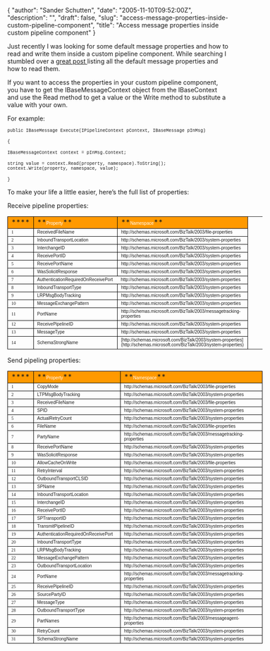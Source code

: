 {
  "author": "Sander Schutten",
  "date": "2005-11-10T09:52:00Z",
  "description": "",
  "draft": false,
  "slug": "access-message-properties-inside-custom-pipeline-component",
  "title": "Access message properties inside custom pipeline component"
}


Just recently I was looking for some default message properties and how to read and write them inside a custom pipeline component. While searching I stumbled over a [great post ](http://blogs.msdn.com/skaufman/archive/2004/10/24/247001.aspx)listing all the default message properties and how to read them.

If you want to access the properties in your custom pipeline component, you have to get the IBaseMessageContext object from the IBaseContext and use the Read method to get a value or the Write method to substitute a value with your own.

For example:

<font face="Courier New" size="1">public IBaseMessage Execute(IPipelineContext pContext, IBaseMessage pInMsg)</font>

<font face="Courier New" size="1">{</font>

<font face="Courier New" size="1">IBaseMessageContext context = pInMsg.Context;</font>

<font face="Courier New" size="1">string value = context.Read(property, namespace).ToString();  
context.Write(property, namespace, value);</font>

<font face="Courier New" size="1">}</font>

To make your life a little easier, here’s the full list of properties:

Receive pipeline properties:

<table border="0" cellpadding="0" cellspacing="0" style="WIDTH: 434pt; BORDER-COLLAPSE: collapse" width="579" x:str=""><colgroup><font size="1">  
<col style="WIDTH: 17pt; mso-width-source: userset; mso-width-alt: 841" width="23"></col><col style="WIDTH: 146pt; mso-width-source: userset; mso-width-alt: 7131" width="195"></col><col style="WIDTH: 271pt; mso-width-source: userset; mso-width-alt: 13202" width="361"></col></font>  
</colgroup><tbody><tr height="17" style="HEIGHT: 12.75pt"><td class="xl24" height="17" style="BORDER-RIGHT: windowtext 0.5pt solid; BORDER-TOP: windowtext 0.5pt solid; BORDER-LEFT: windowtext 0.5pt solid; WIDTH: 17pt; BORDER-BOTTOM: windowtext 0.5pt solid; HEIGHT: 12.75pt; BACKGROUND-COLOR: #ff9900" width="23">**<font color="#ffffff" face="Arial" size="1"></font>**</td><td class="xl25" style="BORDER-RIGHT: windowtext 0.5pt solid; BORDER-TOP: windowtext 0.5pt solid; BORDER-LEFT: windowtext; WIDTH: 146pt; BORDER-BOTTOM: windowtext 0.5pt solid; BACKGROUND-COLOR: #ff9900" width="195">**<font color="#ffffff" face="Arial" size="1">Property</font>**</td><td class="xl25" style="BORDER-RIGHT: windowtext 0.5pt solid; BORDER-TOP: windowtext 0.5pt solid; BORDER-LEFT: windowtext; WIDTH: 271pt; BORDER-BOTTOM: windowtext 0.5pt solid; BACKGROUND-COLOR: #ff9900" width="361">**<font color="#ffffff" face="Arial" size="1">Namespace</font>**</td></tr><tr height="17" style="HEIGHT: 12.75pt"><td class="xl26" height="17" style="BORDER-RIGHT: windowtext 0.5pt solid; BORDER-TOP: windowtext; BORDER-LEFT: windowtext 0.5pt solid; BORDER-BOTTOM: windowtext 0.5pt solid; HEIGHT: 12.75pt; BACKGROUND-COLOR: transparent" x:num=""><font face="Verdana" size="1">1</font>

</td><td class="xl27" style="BORDER-RIGHT: windowtext 0.5pt solid; BORDER-TOP: windowtext; BORDER-LEFT: windowtext; BORDER-BOTTOM: windowtext 0.5pt solid; BACKGROUND-COLOR: transparent"><font face="Arial" size="1">ReceivedFileName</font></td><td class="xl27" style="BORDER-RIGHT: windowtext 0.5pt solid; BORDER-TOP: windowtext; BORDER-LEFT: windowtext; BORDER-BOTTOM: windowtext 0.5pt solid; BACKGROUND-COLOR: transparent"><font face="Arial" size="1">http://schemas.microsoft.com/BizTalk/2003/file-properties</font></td></tr><tr height="17" style="HEIGHT: 12.75pt"><td class="xl26" height="17" style="BORDER-RIGHT: windowtext 0.5pt solid; BORDER-TOP: windowtext; BORDER-LEFT: windowtext 0.5pt solid; BORDER-BOTTOM: windowtext 0.5pt solid; HEIGHT: 12.75pt; BACKGROUND-COLOR: transparent" x:num=""><font face="Verdana" size="1">2</font>

</td><td class="xl27" style="BORDER-RIGHT: windowtext 0.5pt solid; BORDER-TOP: windowtext; BORDER-LEFT: windowtext; BORDER-BOTTOM: windowtext 0.5pt solid; BACKGROUND-COLOR: transparent"><font face="Arial" size="1">InboundTransportLocation</font></td><td class="xl27" style="BORDER-RIGHT: windowtext 0.5pt solid; BORDER-TOP: windowtext; BORDER-LEFT: windowtext; BORDER-BOTTOM: windowtext 0.5pt solid; BACKGROUND-COLOR: transparent"><font face="Arial" size="1">http://schemas.microsoft.com/BizTalk/2003/system-properties</font></td></tr><tr height="17" style="HEIGHT: 12.75pt"><td class="xl26" height="17" style="BORDER-RIGHT: windowtext 0.5pt solid; BORDER-TOP: windowtext; BORDER-LEFT: windowtext 0.5pt solid; BORDER-BOTTOM: windowtext 0.5pt solid; HEIGHT: 12.75pt; BACKGROUND-COLOR: transparent" x:num=""><font face="Verdana" size="1">3</font>

</td><td class="xl27" style="BORDER-RIGHT: windowtext 0.5pt solid; BORDER-TOP: windowtext; BORDER-LEFT: windowtext; BORDER-BOTTOM: windowtext 0.5pt solid; BACKGROUND-COLOR: transparent"><font face="Arial" size="1">InterchangeID</font></td><td class="xl27" style="BORDER-RIGHT: windowtext 0.5pt solid; BORDER-TOP: windowtext; BORDER-LEFT: windowtext; BORDER-BOTTOM: windowtext 0.5pt solid; BACKGROUND-COLOR: transparent"><font face="Arial" size="1">http://schemas.microsoft.com/BizTalk/2003/system-properties</font></td></tr><tr height="17" style="HEIGHT: 12.75pt"><td class="xl26" height="17" style="BORDER-RIGHT: windowtext 0.5pt solid; BORDER-TOP: windowtext; BORDER-LEFT: windowtext 0.5pt solid; BORDER-BOTTOM: windowtext 0.5pt solid; HEIGHT: 12.75pt; BACKGROUND-COLOR: transparent" x:num=""><font face="Verdana" size="1">4</font>

</td><td class="xl27" style="BORDER-RIGHT: windowtext 0.5pt solid; BORDER-TOP: windowtext; BORDER-LEFT: windowtext; BORDER-BOTTOM: windowtext 0.5pt solid; BACKGROUND-COLOR: transparent"><font face="Arial" size="1">ReceivePortID</font></td><td class="xl27" style="BORDER-RIGHT: windowtext 0.5pt solid; BORDER-TOP: windowtext; BORDER-LEFT: windowtext; BORDER-BOTTOM: windowtext 0.5pt solid; BACKGROUND-COLOR: transparent"><font face="Arial" size="1">http://schemas.microsoft.com/BizTalk/2003/system-properties</font></td></tr><tr height="17" style="HEIGHT: 12.75pt"><td class="xl26" height="17" style="BORDER-RIGHT: windowtext 0.5pt solid; BORDER-TOP: windowtext; BORDER-LEFT: windowtext 0.5pt solid; BORDER-BOTTOM: windowtext 0.5pt solid; HEIGHT: 12.75pt; BACKGROUND-COLOR: transparent" x:num=""><font face="Verdana" size="1">5</font>

</td><td class="xl27" style="BORDER-RIGHT: windowtext 0.5pt solid; BORDER-TOP: windowtext; BORDER-LEFT: windowtext; BORDER-BOTTOM: windowtext 0.5pt solid; BACKGROUND-COLOR: transparent"><font face="Arial" size="1">ReceivePortName</font></td><td class="xl27" style="BORDER-RIGHT: windowtext 0.5pt solid; BORDER-TOP: windowtext; BORDER-LEFT: windowtext; BORDER-BOTTOM: windowtext 0.5pt solid; BACKGROUND-COLOR: transparent"><font face="Arial" size="1">http://schemas.microsoft.com/BizTalk/2003/system-properties</font></td></tr><tr height="17" style="HEIGHT: 12.75pt"><td class="xl26" height="17" style="BORDER-RIGHT: windowtext 0.5pt solid; BORDER-TOP: windowtext; BORDER-LEFT: windowtext 0.5pt solid; BORDER-BOTTOM: windowtext 0.5pt solid; HEIGHT: 12.75pt; BACKGROUND-COLOR: transparent" x:num=""><font face="Verdana" size="1">6</font>

</td><td class="xl27" style="BORDER-RIGHT: windowtext 0.5pt solid; BORDER-TOP: windowtext; BORDER-LEFT: windowtext; BORDER-BOTTOM: windowtext 0.5pt solid; BACKGROUND-COLOR: transparent"><font face="Arial" size="1">WasSolicitResponse</font></td><td class="xl27" style="BORDER-RIGHT: windowtext 0.5pt solid; BORDER-TOP: windowtext; BORDER-LEFT: windowtext; BORDER-BOTTOM: windowtext 0.5pt solid; BACKGROUND-COLOR: transparent"><font face="Arial" size="1">http://schemas.microsoft.com/BizTalk/2003/system-properties</font></td></tr><tr height="17" style="HEIGHT: 12.75pt"><td class="xl26" height="17" style="BORDER-RIGHT: windowtext 0.5pt solid; BORDER-TOP: windowtext; BORDER-LEFT: windowtext 0.5pt solid; BORDER-BOTTOM: windowtext 0.5pt solid; HEIGHT: 12.75pt; BACKGROUND-COLOR: transparent" x:num=""><font face="Verdana" size="1">7</font>

</td><td class="xl27" style="BORDER-RIGHT: w
indowtext 0.5pt solid; BORDER-TOP: windowtext; BORDER-LEFT: windowtext; BORDER-BOTTOM: windowtext 0.5pt solid; BACKGROUND-COLOR: transparent"><font face="Arial" size="1">AuthenticationRequiredOnReceivePort</font></td><td class="xl27" style="BORDER-RIGHT: windowtext 0.5pt solid; BORDER-TOP: windowtext; BORDER-LEFT: windowtext; BORDER-BOTTOM: windowtext 0.5pt solid; BACKGROUND-COLOR: transparent"><font face="Arial" size="1">http://schemas.microsoft.com/BizTalk/2003/system-properties</font></td></tr><tr height="17" style="HEIGHT: 12.75pt"><td class="xl26" height="17" style="BORDER-RIGHT: windowtext 0.5pt solid; BORDER-TOP: windowtext; BORDER-LEFT: windowtext 0.5pt solid; BORDER-BOTTOM: windowtext 0.5pt solid; HEIGHT: 12.75pt; BACKGROUND-COLOR: transparent" x:num=""><font face="Verdana" size="1">8</font>

</td><td class="xl27" style="BORDER-RIGHT: windowtext 0.5pt solid; BORDER-TOP: windowtext; BORDER-LEFT: windowtext; BORDER-BOTTOM: windowtext 0.5pt solid; BACKGROUND-COLOR: transparent"><font face="Arial" size="1">InboundTransportType</font></td><td class="xl27" style="BORDER-RIGHT: windowtext 0.5pt solid; BORDER-TOP: windowtext; BORDER-LEFT: windowtext; BORDER-BOTTOM: windowtext 0.5pt solid; BACKGROUND-COLOR: transparent"><font face="Arial" size="1">http://schemas.microsoft.com/BizTalk/2003/system-properties</font></td></tr><tr height="17" style="HEIGHT: 12.75pt"><td class="xl26" height="17" style="BORDER-RIGHT: windowtext 0.5pt solid; BORDER-TOP: windowtext; BORDER-LEFT: windowtext 0.5pt solid; BORDER-BOTTOM: windowtext 0.5pt solid; HEIGHT: 12.75pt; BACKGROUND-COLOR: transparent" x:num=""><font face="Verdana" size="1">9</font>

</td><td class="xl27" style="BORDER-RIGHT: windowtext 0.5pt solid; BORDER-TOP: windowtext; BORDER-LEFT: windowtext; BORDER-BOTTOM: windowtext 0.5pt solid; BACKGROUND-COLOR: transparent"><font face="Arial" size="1">LRPMsgBodyTracking</font></td><td class="xl27" style="BORDER-RIGHT: windowtext 0.5pt solid; BORDER-TOP: windowtext; BORDER-LEFT: windowtext; BORDER-BOTTOM: windowtext 0.5pt solid; BACKGROUND-COLOR: transparent"><font face="Arial" size="1">http://schemas.microsoft.com/BizTalk/2003/system-properties</font></td></tr><tr height="17" style="HEIGHT: 12.75pt"><td class="xl26" height="17" style="BORDER-RIGHT: windowtext 0.5pt solid; BORDER-TOP: windowtext; BORDER-LEFT: windowtext 0.5pt solid; BORDER-BOTTOM: windowtext 0.5pt solid; HEIGHT: 12.75pt; BACKGROUND-COLOR: transparent" x:num=""><font face="Verdana" size="1">10</font>

</td><td class="xl27" style="BORDER-RIGHT: windowtext 0.5pt solid; BORDER-TOP: windowtext; BORDER-LEFT: windowtext; BORDER-BOTTOM: windowtext 0.5pt solid; BACKGROUND-COLOR: transparent"><font face="Arial" size="1">MessageExchangePattern</font></td><td class="xl27" style="BORDER-RIGHT: windowtext 0.5pt solid; BORDER-TOP: windowtext; BORDER-LEFT: windowtext; BORDER-BOTTOM: windowtext 0.5pt solid; BACKGROUND-COLOR: transparent"><font face="Arial" size="1">http://schemas.microsoft.com/BizTalk/2003/system-properties</font></td></tr><tr height="17" style="HEIGHT: 12.75pt"><td class="xl26" height="17" style="BORDER-RIGHT: windowtext 0.5pt solid; BORDER-TOP: windowtext; BORDER-LEFT: windowtext 0.5pt solid; BORDER-BOTTOM: windowtext 0.5pt solid; HEIGHT: 12.75pt; BACKGROUND-COLOR: transparent" x:num=""><font face="Verdana" size="1">11</font>

</td><td class="xl27" style="BORDER-RIGHT: windowtext 0.5pt solid; BORDER-TOP: windowtext; BORDER-LEFT: windowtext; BORDER-BOTTOM: windowtext 0.5pt solid; BACKGROUND-COLOR: transparent"><font face="Arial" size="1">PortName</font></td><td class="xl27" style="BORDER-RIGHT: windowtext 0.5pt solid; BORDER-TOP: windowtext; BORDER-LEFT: windowtext; BORDER-BOTTOM: windowtext 0.5pt solid; BACKGROUND-COLOR: transparent"><font face="Arial" size="1">http://schemas.microsoft.com/BizTalk/2003/messagetracking-properties</font></td></tr><tr height="17" style="HEIGHT: 12.75pt"><td class="xl26" height="17" style="BORDER-RIGHT: windowtext 0.5pt solid; BORDER-TOP: windowtext; BORDER-LEFT: windowtext 0.5pt solid; BORDER-BOTTOM: windowtext 0.5pt solid; HEIGHT: 12.75pt; BACKGROUND-COLOR: transparent" x:num=""><font face="Verdana" size="1">12</font>

</td><td class="xl27" style="BORDER-RIGHT: windowtext 0.5pt solid; BORDER-TOP: windowtext; BORDER-LEFT: windowtext; BORDER-BOTTOM: windowtext 0.5pt solid; BACKGROUND-COLOR: transparent"><font face="Arial" size="1">ReceivePipelineID</font></td><td class="xl27" style="BORDER-RIGHT: windowtext 0.5pt solid; BORDER-TOP: windowtext; BORDER-LEFT: windowtext; BORDER-BOTTOM: windowtext 0.5pt solid; BACKGROUND-COLOR: transparent"><font face="Arial" size="1">http://schemas.microsoft.com/BizTalk/2003/system-properties</font></td></tr><tr height="17" style="HEIGHT: 12.75pt"><td class="xl26" height="17" style="BORDER-RIGHT: windowtext 0.5pt solid; BORDER-TOP: windowtext; BORDER-LEFT: windowtext 0.5pt solid; BORDER-BOTTOM: windowtext 0.5pt solid; HEIGHT: 12.75pt; BACKGROUND-COLOR: transparent" x:num=""><font face="Verdana" size="1">13</font>

</td><td class="xl27" style="BORDER-RIGHT: windowtext 0.5pt solid; BORDER-TOP: windowtext; BORDER-LEFT: windowtext; BORDER-BOTTOM: windowtext 0.5pt solid; BACKGROUND-COLOR: transparent"><font face="Arial" size="1">MessageType</font></td><td class="xl27" style="BORDER-RIGHT: windowtext 0.5pt solid; BORDER-TOP: windowtext; BORDER-LEFT: windowtext; BORDER-BOTTOM: windowtext 0.5pt solid; BACKGROUND-COLOR: transparent"><font face="Arial" size="1">http://schemas.microsoft.com/BizTalk/2003/system-properties</font></td></tr><tr height="17" style="HEIGHT: 12.75pt"><td class="xl26" height="17" style="BORDER-RIGHT: windowtext 0.5pt solid; BORDER-TOP: windowtext; BORDER-LEFT: windowtext 0.5pt solid; BORDER-BOTTOM: windowtext 0.5pt solid; HEIGHT: 12.75pt; BACKGROUND-COLOR: transparent" x:num=""><font face="Verdana" size="1">14</font>

</td><td class="xl27" style="BORDER-RIGHT: windowtext 0.5pt solid; BORDER-TOP: windowtext; BORDER-LEFT: windowtext; BORDER-BOTTOM: windowtext 0.5pt solid; BACKGROUND-COLOR: transparent"><font face="Arial" size="1">SchemaStrongName</font></td><td class="xl27" style="BORDER-RIGHT: windowtext 0.5pt solid; BORDER-TOP: windowtext; BORDER-LEFT: windowtext; BORDER-BOTTOM: windowtext 0.5pt solid; BACKGROUND-COLOR: transparent"><font face="Arial" size="1">[http://schemas.microsoft.com/BizTalk/2003/system-properties](http://schemas.microsoft.com/BizTalk/2003/system-properties)</font></td></tr></tbody></table>Send pipeling properties:

<table border="0" cellpadding="0" cellspacing="0" style="WIDTH: 434pt; BORDER-COLLAPSE: collapse" width="579" x:str=""><colgroup><col style="WIDTH: 17pt; mso-width-source: userset; mso-width-alt: 841" width="23"></col><col style="WIDTH: 146pt; mso-width-source: userset; mso-width-alt: 7131" width="195"></col><col style="WIDTH: 271pt; mso-width-source: userset; mso-width-alt: 13202" width="361"></col></colgroup><tbody><tr height="17" style="HEIGHT: 12.75pt"><td class="xl24" height="17" style="BORDER-RIGHT: windowtext 0.5pt solid; BORDER-TOP: windowtext 0.5pt solid; BORDER-LEFT: windowtext 0.5pt solid; WIDTH: 17pt; BORDER-BOTTOM: windowtext 0.5pt solid; HEIGHT: 12.75pt; BACKGROUND-COLOR: #ff9900" width="23">**<font color="#ffffff" face="Arial" size="2"></font>**</td><td class="xl25" style="BORDER-RIGHT: windowtext 0.5pt solid; BORDER-TOP: windowtext 0.5pt solid; BORDER-LEFT: windowtext; WIDTH: 146pt; BORDER-BOTTOM: windowtext 0.5pt solid; BACKGROUND-COLOR: #ff9900" width="195">**<font color="#ffffff" face="Arial" size="1">Property</font>**</td><td class="xl25" style="BORDER-RIGHT: windowtext 0.5pt solid; BORDER-TOP: windowtext 0.5pt solid; BORDER-LEFT: windowtext; WIDTH: 271pt; BORDER-BOTTOM: windowtext 0.5pt solid; BACKGROUND-COLOR: #ff9900" width="361">**<font color="#ffffff" face="Arial" size="1">Namespace</font>**</td></tr><tr height="17" style="HEIGHT: 12.75pt"><td class="xl26" height="17" style="BORDER-RIGHT: windowtext 0.5pt solid; BORDER-TOP: windowtext; BORDER-LEFT: windowtext 0.5pt solid; BORDER-BOTTOM: windowtext 0.5pt solid; HEIGHT: 12.75pt; BACKGROUND-COLOR: transparent" x:num=""><font face="Verdana" size="1">1</font>

</td><td class="xl27" style="BORDER-RIGHT: windowtext 0.5pt solid; BORDER-TOP: windowtext; BORDER-LEFT: windowtex
t; BORDER-BOTTOM: windowtext 0.5pt solid; BACKGROUND-COLOR: transparent"><font face="Arial" size="1">CopyMode</font></td><td class="xl27" style="BORDER-RIGHT: windowtext 0.5pt solid; BORDER-TOP: windowtext; BORDER-LEFT: windowtext; BORDER-BOTTOM: windowtext 0.5pt solid; BACKGROUND-COLOR: transparent"><font face="Arial" size="1">http://schemas.microsoft.com/BizTalk/2003/file-properties</font></td></tr><tr height="17" style="HEIGHT: 12.75pt"><td class="xl26" height="17" style="BORDER-RIGHT: windowtext 0.5pt solid; BORDER-TOP: windowtext; BORDER-LEFT: windowtext 0.5pt solid; BORDER-BOTTOM: windowtext 0.5pt solid; HEIGHT: 12.75pt; BACKGROUND-COLOR: transparent" x:num=""><font face="Verdana" size="1">2</font>

</td><td class="xl27" style="BORDER-RIGHT: windowtext 0.5pt solid; BORDER-TOP: windowtext; BORDER-LEFT: windowtext; BORDER-BOTTOM: windowtext 0.5pt solid; BACKGROUND-COLOR: transparent"><font face="Arial" size="1">LTPMsgBodyTracking</font></td><td class="xl27" style="BORDER-RIGHT: windowtext 0.5pt solid; BORDER-TOP: windowtext; BORDER-LEFT: windowtext; BORDER-BOTTOM: windowtext 0.5pt solid; BACKGROUND-COLOR: transparent"><font face="Arial" size="1">http://schemas.microsoft.com/BizTalk/2003/system-properties</font></td></tr><tr height="17" style="HEIGHT: 12.75pt"><td class="xl26" height="17" style="BORDER-RIGHT: windowtext 0.5pt solid; BORDER-TOP: windowtext; BORDER-LEFT: windowtext 0.5pt solid; BORDER-BOTTOM: windowtext 0.5pt solid; HEIGHT: 12.75pt; BACKGROUND-COLOR: transparent" x:num=""><font face="Verdana" size="1">3</font>

</td><td class="xl27" style="BORDER-RIGHT: windowtext 0.5pt solid; BORDER-TOP: windowtext; BORDER-LEFT: windowtext; BORDER-BOTTOM: windowtext 0.5pt solid; BACKGROUND-COLOR: transparent"><font face="Arial" size="1">ReceivedFileName</font></td><td class="xl27" style="BORDER-RIGHT: windowtext 0.5pt solid; BORDER-TOP: windowtext; BORDER-LEFT: windowtext; BORDER-BOTTOM: windowtext 0.5pt solid; BACKGROUND-COLOR: transparent"><font face="Arial" size="1">http://schemas.microsoft.com/BizTalk/2003/file-properties</font></td></tr><tr height="17" style="HEIGHT: 12.75pt"><td class="xl26" height="17" style="BORDER-RIGHT: windowtext 0.5pt solid; BORDER-TOP: windowtext; BORDER-LEFT: windowtext 0.5pt solid; BORDER-BOTTOM: windowtext 0.5pt solid; HEIGHT: 12.75pt; BACKGROUND-COLOR: transparent" x:num=""><font face="Verdana" size="1">4</font>

</td><td class="xl27" style="BORDER-RIGHT: windowtext 0.5pt solid; BORDER-TOP: windowtext; BORDER-LEFT: windowtext; BORDER-BOTTOM: windowtext 0.5pt solid; BACKGROUND-COLOR: transparent"><font face="Arial" size="1">SPID</font></td><td class="xl27" style="BORDER-RIGHT: windowtext 0.5pt solid; BORDER-TOP: windowtext; BORDER-LEFT: windowtext; BORDER-BOTTOM: windowtext 0.5pt solid; BACKGROUND-COLOR: transparent"><font face="Arial" size="1">http://schemas.microsoft.com/BizTalk/2003/system-properties</font></td></tr><tr height="17" style="HEIGHT: 12.75pt"><td class="xl26" height="17" style="BORDER-RIGHT: windowtext 0.5pt solid; BORDER-TOP: windowtext; BORDER-LEFT: windowtext 0.5pt solid; BORDER-BOTTOM: windowtext 0.5pt solid; HEIGHT: 12.75pt; BACKGROUND-COLOR: transparent" x:num=""><font face="Verdana" size="1">5</font>

</td><td class="xl27" style="BORDER-RIGHT: windowtext 0.5pt solid; BORDER-TOP: windowtext; BORDER-LEFT: windowtext; BORDER-BOTTOM: windowtext 0.5pt solid; BACKGROUND-COLOR: transparent"><font face="Arial" size="1">ActualRetryCount</font></td><td class="xl27" style="BORDER-RIGHT: windowtext 0.5pt solid; BORDER-TOP: windowtext; BORDER-LEFT: windowtext; BORDER-BOTTOM: windowtext 0.5pt solid; BACKGROUND-COLOR: transparent"><font face="Arial" size="1">http://schemas.microsoft.com/BizTalk/2003/system-properties</font></td></tr><tr height="17" style="HEIGHT: 12.75pt"><td class="xl26" height="17" style="BORDER-RIGHT: windowtext 0.5pt solid; BORDER-TOP: windowtext; BORDER-LEFT: windowtext 0.5pt solid; BORDER-BOTTOM: windowtext 0.5pt solid; HEIGHT: 12.75pt; BACKGROUND-COLOR: transparent" x:num=""><font face="Verdana" size="1">6</font>

</td><td class="xl27" style="BORDER-RIGHT: windowtext 0.5pt solid; BORDER-TOP: windowtext; BORDER-LEFT: windowtext; BORDER-BOTTOM: windowtext 0.5pt solid; BACKGROUND-COLOR: transparent"><font face="Arial" size="1">FileName</font></td><td class="xl27" style="BORDER-RIGHT: windowtext 0.5pt solid; BORDER-TOP: windowtext; BORDER-LEFT: windowtext; BORDER-BOTTOM: windowtext 0.5pt solid; BACKGROUND-COLOR: transparent"><font face="Arial" size="1">http://schemas.microsoft.com/BizTalk/2003/file-properties</font></td></tr><tr height="17" style="HEIGHT: 12.75pt"><td class="xl26" height="17" style="BORDER-RIGHT: windowtext 0.5pt solid; BORDER-TOP: windowtext; BORDER-LEFT: windowtext 0.5pt solid; BORDER-BOTTOM: windowtext 0.5pt solid; HEIGHT: 12.75pt; BACKGROUND-COLOR: transparent" x:num=""><font face="Verdana" size="1">7</font>

</td><td class="xl27" style="BORDER-RIGHT: windowtext 0.5pt solid; BORDER-TOP: windowtext; BORDER-LEFT: windowtext; BORDER-BOTTOM: windowtext 0.5pt solid; BACKGROUND-COLOR: transparent"><font face="Arial" size="1">PartyName</font></td><td class="xl27" style="BORDER-RIGHT: windowtext 0.5pt solid; BORDER-TOP: windowtext; BORDER-LEFT: windowtext; BORDER-BOTTOM: windowtext 0.5pt solid; BACKGROUND-COLOR: transparent"><font face="Arial" size="1">http://schemas.microsoft.com/BizTalk/2003/messagetracking-properties</font></td></tr><tr height="17" style="HEIGHT: 12.75pt"><td class="xl26" height="17" style="BORDER-RIGHT: windowtext 0.5pt solid; BORDER-TOP: windowtext; BORDER-LEFT: windowtext 0.5pt solid; BORDER-BOTTOM: windowtext 0.5pt solid; HEIGHT: 12.75pt; BACKGROUND-COLOR: transparent" x:num=""><font face="Verdana" size="1">8</font>

</td><td class="xl27" style="BORDER-RIGHT: windowtext 0.5pt solid; BORDER-TOP: windowtext; BORDER-LEFT: windowtext; BORDER-BOTTOM: windowtext 0.5pt solid; BACKGROUND-COLOR: transparent"><font face="Arial" size="1">ReceivePortName</font></td><td class="xl27" style="BORDER-RIGHT: windowtext 0.5pt solid; BORDER-TOP: windowtext; BORDER-LEFT: windowtext; BORDER-BOTTOM: windowtext 0.5pt solid; BACKGROUND-COLOR: transparent"><font face="Arial" size="1">http://schemas.microsoft.com/BizTalk/2003/system-properties</font></td></tr><tr height="17" style="HEIGHT: 12.75pt"><td class="xl26" height="17" style="BORDER-RIGHT: windowtext 0.5pt solid; BORDER-TOP: windowtext; BORDER-LEFT: windowtext 0.5pt solid; BORDER-BOTTOM: windowtext 0.5pt solid; HEIGHT: 12.75pt; BACKGROUND-COLOR: transparent" x:num=""><font face="Verdana" size="1">9</font>

</td><td class="xl27" style="BORDER-RIGHT: windowtext 0.5pt solid; BORDER-TOP: windowtext; BORDER-LEFT: windowtext; BORDER-BOTTOM: windowtext 0.5pt solid; BACKGROUND-COLOR: transparent"><font face="Arial" size="1">WasSolicitResponse</font></td><td class="xl27" style="BORDER-RIGHT: windowtext 0.5pt solid; BORDER-TOP: windowtext; BORDER-LEFT: windowtext; BORDER-BOTTOM: windowtext 0.5pt solid; BACKGROUND-COLOR: transparent"><font face="Arial" size="1">http://schemas.microsoft.com/BizTalk/2003/system-properties</font></td></tr><tr height="17" style="HEIGHT: 12.75pt"><td class="xl26" height="17" style="BORDER-RIGHT: windowtext 0.5pt solid; BORDER-TOP: windowtext; BORDER-LEFT: windowtext 0.5pt solid; BORDER-BOTTOM: windowtext 0.5pt solid; HEIGHT: 12.75pt; BACKGROUND-COLOR: transparent" x:num=""><font face="Verdana" size="1">10</font>

</td><td class="xl27" style="BORDER-RIGHT: windowtext 0.5pt solid; BORDER-TOP: windowtext; BORDER-LEFT: windowtext; BORDER-BOTTOM: windowtext 0.5pt solid; BACKGROUND-COLOR: transparent"><font face="Arial" size="1">AllowCacheOnWrite</font></td><td class="xl27" style="BORDER-RIGHT: windowtext 0.5pt solid; BORDER-TOP: windowtext; BORDER-LEFT: windowtext; BORDER-BOTTOM: windowtext 0.5pt solid; BACKGROUND-COLOR: transparent"><font face="Arial" size="1">http://schemas.microsoft.com/BizTalk/2003/file-properties</font></td></tr><tr height="17" style="HEIGHT: 12.75pt"><td class="xl26" height="17" style="BORDER-RIGHT: windowtext 0.5pt solid; BORDER-TOP: windowtext; BORDER-LEFT: windowtext 0.5pt solid; BORDER-BOTTOM: windowtext 0.5pt solid; HEIGHT: 12.75pt; BACKGROUND-COLOR: transparent" x:num=""><font face="Verdana" size="1">11</font>

</td><td class="xl27" style="BORDER-RIGHT: windowtext 0.5pt solid; BORDER-TOP: windowtext; BORDER-LEFT: windowtext; BORDER-BOTTOM: windowtext 0.5pt solid; BACKGROUND-COLOR: transparent"><font face="Arial" size="1">RetryInterval</font></td><td class="xl27" style="BORDER-RIGHT: windowtext 0.5pt solid; BORDER-TOP: windowtext; BORDER-LEFT: windowtext; BORDER-BOTTOM: windowtext 0.5pt solid; BACKGROUND-COLOR: transparent"><font face="Arial" size="1">http://schemas.microsoft.com/BizTalk/2003/system-properties</font></td></tr><tr height="17" style="HEIGHT: 12.75pt"><td class="xl26" height="17" style="BORDER-RIGHT: windowtext 0.5pt solid; BORDER-TOP: windowtext; BORDER-LEFT: windowtext 0.5pt solid; BORDER-BOTTOM: windowtext 0.5pt solid; HEIGHT: 12.75pt; BACKGROUND-COLOR: transparent" x:num=""><font face="Verdana" size="1">12</font>

</td><td class="xl27" style="BORDER-RIGHT: windowtext 0.5pt solid; BORDER-TOP: windowtext; BORDER-LEFT: windowtext; BORDER-BOTTOM: windowtext 0.5pt solid; BACKGROUND-COLOR: transparent"><font face="Arial" size="1">OutboundTransportCLSID</font></td><td class="xl27" style="BORDER-RIGHT: windowtext 0.5pt solid; BORDER-TOP: windowtext; BORDER-LEFT: windowtext; BORDER-BOTTOM: windowtext 0.5pt solid; BACKGROUND-COLOR: transparent"><font face="Arial" size="1">http://schemas.microsoft.com/BizTalk/2003/system-properties</font></td></tr><tr height="17" style="HEIGHT: 12.75pt"><td class="xl26" height="17" style="BORDER-RIGHT: windowtext 0.5pt solid; BORDER-TOP: windowtext; BORDER-LEFT: windowtext 0.5pt solid; BORDER-BOTTOM: windowtext 0.5pt solid; HEIGHT: 12.75pt; BACKGROUND-COLOR: transparent" x:num=""><font face="Verdana" size="1">13</font>

</td><td class="xl27" style="BORDER-RIGHT: windowtext 0.5pt solid; BORDER-TOP: windowtext; BORDER-LEFT: windowtext; BORDER-BOTTOM: windowtext 0.5pt solid; BACKGROUND-COLOR: transparent"><font face="Arial" size="1">SPName</font></td><td class="xl27" style="BORDER-RIGHT: windowtext 0.5pt solid; BORDER-TOP: windowtext; BORDER-LEFT: windowtext; BORDER-BOTTOM: windowtext 0.5pt solid; BACKGROUND-COLOR: transparent"><font face="Arial" size="1">http://schemas.microsoft.com/BizTalk/2003/system-properties</font></td></tr><tr height="17" style="HEIGHT: 12.75pt"><td class="xl26" height="17" style="BORDER-RIGHT: windowtext 0.5pt solid; BORDER-TOP: windowtext; BORDER-LEFT: windowtext 0.5pt solid; BORDER-BOTTOM: windowtext 0.5pt solid; HEIGHT: 12.75pt; BACKGROUND-COLOR: transparent" x:num=""><font face="Verdana" size="1">14</font>

</td><td class="xl27" style="BORDER-RIGHT: windowtext 0.5pt solid; BORDER-TOP: windowtext; BORDER-LEFT: windowtext; BORDER-BOTTOM: windowtext 0.5pt solid; BACKGROUND-COLOR: transparent"><font face="Arial" size="1">InboundTransportLocation</font></td><td class="xl27" style="BORDER-RIGHT: windowtext 0.5pt solid; BORDER-TOP: windowtext; BORDER-LEFT: windowtext; BORDER-BOTTOM: windowtext 0.5pt solid; BACKGROUND-COLOR: transparent"><font face="Arial" size="1">http://schemas.microsoft.com/BizTalk/2003/system-properties</font></td></tr><tr height="17" style="HEIGHT: 12.75pt"><td class="xl26" height="17" style="BORDER-RIGHT: windowtext 0.5pt solid; BORDER-TOP: windowtext; BORDER-LEFT: windowtext 0.5pt solid; BORDER-BOTTOM: windowtext 0.5pt solid; HEIGHT: 12.75pt; BACKGROUND-COLOR: transparent" x:num=""><font face="Verdana" size="1">15</font>

</td><td class="xl27" style="BORDER-RIGHT: windowtext 0.5pt solid; BORDER-TOP: windowtext; BORDER-LEFT: windowtext; BORDER-BOTTOM: windowtext 0.5pt solid; BACKGROUND-COLOR: transparent"><font face="Arial" size="1">InterchangeID</font></td><td class="xl27" style="BORDER-RIGHT: windowtext 0.5pt solid; BORDER-TOP: windowtext; BORDER-LEFT: windowtext; BORDER-BOTTOM: windowtext 0.5pt solid; BACKGROUND-COLOR: transparent"><font face="Arial" size="1">http://schemas.microsoft.com/BizTalk/2003/system-properties</font></td></tr><tr height="17" style="HEIGHT: 12.75pt"><td class="xl26" height="17" style="BORDER-RIGHT: windowtext 0.5pt solid; BORDER-TOP: windowtext; BORDER-LEFT: windowtext 0.5pt solid; BORDER-BOTTOM: windowtext 0.5pt solid; HEIGHT: 12.75pt; BACKGROUND-COLOR: transparent" x:num=""><font face="Verdana" size="1">16</font>

</td><td class="xl27" style="BORDER-RIGHT: windowtext 0.5pt solid; BORDER-TOP: windowtext; BORDER-LEFT: windowtext; BORDER-BOTTOM: windowtext 0.5pt solid; BACKGROUND-COLOR: transparent"><font face="Arial" size="1">ReceivePortID</font></td><td class="xl27" style="BORDER-RIGHT: windowtext 0.5pt solid; BORDER-TOP: windowtext; BORDER-LEFT: windowtext; BORDER-BOTTOM: windowtext 0.5pt solid; BACKGROUND-COLOR: transparent"><font face="Arial" size="1">http://schemas.microsoft.com/BizTalk/2003/system-properties</font></td></tr><tr height="17" style="HEIGHT: 12.75pt"><td class="xl26" height="17" style="BORDER-RIGHT: windowtext 0.5pt solid; BORDER-TOP: windowtext; BORDER-LEFT: windowtext 0.5pt solid; BORDER-BOTTOM: windowtext 0.5pt solid; HEIGHT: 12.75pt; BACKGROUND-COLOR: transparent" x:num=""><font face="Verdana" size="1">17</font>

</td><td class="xl27" style="BORDER-RIGHT: windowtext 0.5pt solid; BORDER-TOP: windowtext; BORDER-LEFT: windowtext; BORDER-BOTTOM: windowtext 0.5pt solid; BACKGROUND-COLOR: transparent"><font face="Arial" size="1">SPTransportID</font></td><td class="xl27" style="BORDER-RIGHT: windowtext 0.5pt solid; BORDER-TOP: windowtext; BORDER-LEFT: windowtext; BORDER-BOTTOM: windowtext 0.5pt solid; BACKGROUND-COLOR: transparent"><font face="Arial" size="1">http://schemas.microsoft.com/BizTalk/2003/system-properties</font></td></tr><tr height="17" style="HEIGHT: 12.75pt"><td class="xl26" height="17" style="BORDER-RIGHT: windowtext 0.5pt solid; BORDER-TOP: windowtext; BORDER-LEFT: windowtext 0.5pt solid; BORDER-BOTTOM: windowtext 0.5pt solid; HEIGHT: 12.75pt; BACKGROUND-COLOR: transparent" x:num=""><font face="Verdana" size="1">18</font>

</td><td class="xl27" style="BORDER-RIGHT: windowtext 0.5pt solid; BORDER-TOP: windowtext; BORDER-LEFT: windowtext; BORDER-BOTTOM: windowtext 0.5pt solid; BACKGROUND-COLOR: transparent"><font face="Arial" size="1">TransmitPipelineID</font></td><td class="xl27" style="BORDER-RIGHT: windowtext 0.5pt solid; BORDER-TOP: windowtext; BORDER-LEFT: windowtext; BORDER-BOTTOM: windowtext 0.5pt solid; BACKGROUND-COLOR: transparent"><font face="Arial" size="1">http://schemas.microsoft.com/BizTalk/2003/system-properties</font></td></tr><tr height="17" style="HEIGHT: 12.75pt"><td class="xl26" height="17" style="BORDER-RIGHT: windowtext 0.5pt solid; BORDER-TOP: windowtext; BORDER-LEFT: windowtext 0.5pt solid; BORDER-BOTTOM: windowtext 0.5pt solid; HEIGHT: 12.75pt; BACKGROUND-COLOR: transparent" x:num=""><font face="Verdana" size="1">19</font>

</td><td class="xl27" style="BORDER-RIGHT: windowtext 0.5pt solid; BORDER-TOP: windowtext; BORDER-LEFT: windowtext; BORDER-BOTTOM: windowtext 0.5pt solid; BACKGROUND-COLOR: transparent"><font face="Arial" size="1">AuthenticationRequiredOnReceivePort</font></td><td class="xl27" style="BORDER-RIGHT: windowtext 0.5pt solid; BORDER-TOP: windowtext; BORDER-LEFT: windowtext; BORDER-BOTTOM: windowtext 0.5pt solid; BACKGROUND-COLOR: transparent"><font face="Arial" size="1">http://schemas.microsoft.com/BizTalk/2003/system-properties</font></td></tr><tr height="17" style="HEIGHT: 12.75pt"><td class="xl26" height="17" style="BORDER-RIGHT: windowtext 0.5pt solid; BORDER-TOP: windowtext; BORDER-LEFT: windowtext 0.5pt solid; BORDER-BOTTOM: windowtext 0.5pt solid; HEIGHT: 12.75pt; BACKGROUND-COLOR: transparent" x:num=""><font face="Verdana" size="1">20</font>

</td><td class="xl27" style="BORDER-RIGHT: windowtext 0.5pt solid; BORDER-TOP: windowtext; BORDER-LEFT: windowtext; BORDER-BOTTOM: windowtext 0.5pt solid; BACKGROUND-COLOR: transparent"><font face="Arial" size="1">InboundTransportType</font></td><td class="xl27" style="BORDER-RIGHT: windowtext 0.5pt solid; BORDER-TOP: windowtext; BORDER-LEFT: windowtext; BORDER-BOTTOM: windowtext 0.5pt solid; BACKGROUND-COLOR: transparent"><font face="Arial" size="1">http://schemas.microsoft.com/BizTalk/2003/system-properties</font></td></tr><tr height="17" style="HEIGHT: 12.75pt"><td class="xl26" height="17" style="BORDER-RIGHT: windowtext 0.5pt solid; BORDER-TOP: windowtext; BORDER-LEFT: windowtext 0.5pt solid; BORDER-BOTTOM: windowtext 0.5pt
solid; HEIGHT: 12.75pt; BACKGROUND-COLOR: transparent" x:num=""><font face="Verdana" size="1">21</font>

</td><td class="xl27" style="BORDER-RIGHT: windowtext 0.5pt solid; BORDER-TOP: windowtext; BORDER-LEFT: windowtext; BORDER-BOTTOM: windowtext 0.5pt solid; BACKGROUND-COLOR: transparent"><font face="Arial" size="1">LRPMsgBodyTracking</font></td><td class="xl27" style="BORDER-RIGHT: windowtext 0.5pt solid; BORDER-TOP: windowtext; BORDER-LEFT: windowtext; BORDER-BOTTOM: windowtext 0.5pt solid; BACKGROUND-COLOR: transparent"><font face="Arial" size="1">http://schemas.microsoft.com/BizTalk/2003/system-properties</font></td></tr><tr height="17" style="HEIGHT: 12.75pt"><td class="xl26" height="17" style="BORDER-RIGHT: windowtext 0.5pt solid; BORDER-TOP: windowtext; BORDER-LEFT: windowtext 0.5pt solid; BORDER-BOTTOM: windowtext 0.5pt solid; HEIGHT: 12.75pt; BACKGROUND-COLOR: transparent" x:num=""><font face="Verdana" size="1">22</font>

</td><td class="xl27" style="BORDER-RIGHT: windowtext 0.5pt solid; BORDER-TOP: windowtext; BORDER-LEFT: windowtext; BORDER-BOTTOM: windowtext 0.5pt solid; BACKGROUND-COLOR: transparent"><font face="Arial" size="1">MessageExchangePattern</font></td><td class="xl27" style="BORDER-RIGHT: windowtext 0.5pt solid; BORDER-TOP: windowtext; BORDER-LEFT: windowtext; BORDER-BOTTOM: windowtext 0.5pt solid; BACKGROUND-COLOR: transparent"><font face="Arial" size="1">http://schemas.microsoft.com/BizTalk/2003/system-properties</font></td></tr><tr height="17" style="HEIGHT: 12.75pt"><td class="xl26" height="17" style="BORDER-RIGHT: windowtext 0.5pt solid; BORDER-TOP: windowtext; BORDER-LEFT: windowtext 0.5pt solid; BORDER-BOTTOM: windowtext 0.5pt solid; HEIGHT: 12.75pt; BACKGROUND-COLOR: transparent" x:num=""><font face="Verdana" size="1">23</font>

</td><td class="xl27" style="BORDER-RIGHT: windowtext 0.5pt solid; BORDER-TOP: windowtext; BORDER-LEFT: windowtext; BORDER-BOTTOM: windowtext 0.5pt solid; BACKGROUND-COLOR: transparent"><font face="Arial" size="1">OutboundTransportLocation</font></td><td class="xl27" style="BORDER-RIGHT: windowtext 0.5pt solid; BORDER-TOP: windowtext; BORDER-LEFT: windowtext; BORDER-BOTTOM: windowtext 0.5pt solid; BACKGROUND-COLOR: transparent"><font face="Arial" size="1">http://schemas.microsoft.com/BizTalk/2003/system-properties</font></td></tr><tr height="17" style="HEIGHT: 12.75pt"><td class="xl26" height="17" style="BORDER-RIGHT: windowtext 0.5pt solid; BORDER-TOP: windowtext; BORDER-LEFT: windowtext 0.5pt solid; BORDER-BOTTOM: windowtext 0.5pt solid; HEIGHT: 12.75pt; BACKGROUND-COLOR: transparent" x:num=""><font face="Verdana" size="1">24</font>

</td><td class="xl27" style="BORDER-RIGHT: windowtext 0.5pt solid; BORDER-TOP: windowtext; BORDER-LEFT: windowtext; BORDER-BOTTOM: windowtext 0.5pt solid; BACKGROUND-COLOR: transparent"><font face="Arial" size="1">PortName</font></td><td class="xl27" style="BORDER-RIGHT: windowtext 0.5pt solid; BORDER-TOP: windowtext; BORDER-LEFT: windowtext; BORDER-BOTTOM: windowtext 0.5pt solid; BACKGROUND-COLOR: transparent"><font face="Arial" size="1">http://schemas.microsoft.com/BizTalk/2003/messagetracking-properties</font></td></tr><tr height="17" style="HEIGHT: 12.75pt"><td class="xl26" height="17" style="BORDER-RIGHT: windowtext 0.5pt solid; BORDER-TOP: windowtext; BORDER-LEFT: windowtext 0.5pt solid; BORDER-BOTTOM: windowtext 0.5pt solid; HEIGHT: 12.75pt; BACKGROUND-COLOR: transparent" x:num=""><font face="Verdana" size="1">25</font>

</td><td class="xl27" style="BORDER-RIGHT: windowtext 0.5pt solid; BORDER-TOP: windowtext; BORDER-LEFT: windowtext; BORDER-BOTTOM: windowtext 0.5pt solid; BACKGROUND-COLOR: transparent"><font face="Arial" size="1">ReceivePipelineID</font></td><td class="xl27" style="BORDER-RIGHT: windowtext 0.5pt solid; BORDER-TOP: windowtext; BORDER-LEFT: windowtext; BORDER-BOTTOM: windowtext 0.5pt solid; BACKGROUND-COLOR: transparent"><font face="Arial" size="1">http://schemas.microsoft.com/BizTalk/2003/system-properties</font></td></tr><tr height="17" style="HEIGHT: 12.75pt"><td class="xl26" height="17" style="BORDER-RIGHT: windowtext 0.5pt solid; BORDER-TOP: windowtext; BORDER-LEFT: windowtext 0.5pt solid; BORDER-BOTTOM: windowtext 0.5pt solid; HEIGHT: 12.75pt; BACKGROUND-COLOR: transparent" x:num=""><font face="Verdana" size="1">26</font>

</td><td class="xl27" style="BORDER-RIGHT: windowtext 0.5pt solid; BORDER-TOP: windowtext; BORDER-LEFT: windowtext; BORDER-BOTTOM: windowtext 0.5pt solid; BACKGROUND-COLOR: transparent"><font face="Arial" size="1">SourcePartyID</font></td><td class="xl27" style="BORDER-RIGHT: windowtext 0.5pt solid; BORDER-TOP: windowtext; BORDER-LEFT: windowtext; BORDER-BOTTOM: windowtext 0.5pt solid; BACKGROUND-COLOR: transparent"><font face="Arial" size="1">http://schemas.microsoft.com/BizTalk/2003/system-properties</font></td></tr><tr height="17" style="HEIGHT: 12.75pt"><td class="xl26" height="17" style="BORDER-RIGHT: windowtext 0.5pt solid; BORDER-TOP: windowtext; BORDER-LEFT: windowtext 0.5pt solid; BORDER-BOTTOM: windowtext 0.5pt solid; HEIGHT: 12.75pt; BACKGROUND-COLOR: transparent" x:num=""><font face="Verdana" size="1">27</font>

</td><td class="xl27" style="BORDER-RIGHT: windowtext 0.5pt solid; BORDER-TOP: windowtext; BORDER-LEFT: windowtext; BORDER-BOTTOM: windowtext 0.5pt solid; BACKGROUND-COLOR: transparent"><font face="Arial" size="1">MessageType</font></td><td class="xl27" style="BORDER-RIGHT: windowtext 0.5pt solid; BORDER-TOP: windowtext; BORDER-LEFT: windowtext; BORDER-BOTTOM: windowtext 0.5pt solid; BACKGROUND-COLOR: transparent"><font face="Arial" size="1">http://schemas.microsoft.com/BizTalk/2003/system-properties</font></td></tr><tr height="17" style="HEIGHT: 12.75pt"><td class="xl26" height="17" style="BORDER-RIGHT: windowtext 0.5pt solid; BORDER-TOP: windowtext; BORDER-LEFT: windowtext 0.5pt solid; BORDER-BOTTOM: windowtext 0.5pt solid; HEIGHT: 12.75pt; BACKGROUND-COLOR: transparent" x:num=""><font face="Verdana" size="1">28</font>

</td><td class="xl27" style="BORDER-RIGHT: windowtext 0.5pt solid; BORDER-TOP: windowtext; BORDER-LEFT: windowtext; BORDER-BOTTOM: windowtext 0.5pt solid; BACKGROUND-COLOR: transparent"><font face="Arial" size="1">OutboundTransportType</font></td><td class="xl27" style="BORDER-RIGHT: windowtext 0.5pt solid; BORDER-TOP: windowtext; BORDER-LEFT: windowtext; BORDER-BOTTOM: windowtext 0.5pt solid; BACKGROUND-COLOR: transparent"><font face="Arial" size="1">http://schemas.microsoft.com/BizTalk/2003/system-properties</font></td></tr><tr height="17" style="HEIGHT: 12.75pt"><td class="xl26" height="17" style="BORDER-RIGHT: windowtext 0.5pt solid; BORDER-TOP: windowtext; BORDER-LEFT: windowtext 0.5pt solid; BORDER-BOTTOM: windowtext 0.5pt solid; HEIGHT: 12.75pt; BACKGROUND-COLOR: transparent" x:num=""><font face="Verdana" size="1">29</font>

</td><td class="xl27" style="BORDER-RIGHT: windowtext 0.5pt solid; BORDER-TOP: windowtext; BORDER-LEFT: windowtext; BORDER-BOTTOM: windowtext 0.5pt solid; BACKGROUND-COLOR: transparent"><font face="Arial" size="1">PartNames</font></td><td class="xl27" style="BORDER-RIGHT: windowtext 0.5pt solid; BORDER-TOP: windowtext; BORDER-LEFT: windowtext; BORDER-BOTTOM: windowtext 0.5pt solid; BACKGROUND-COLOR: transparent"><font face="Arial" size="1">http://schemas.microsoft.com/BizTalk/2003/messageagent-properties</font></td></tr><tr height="17" style="HEIGHT: 12.75pt"><td class="xl26" height="17" style="BORDER-RIGHT: windowtext 0.5pt solid; BORDER-TOP: windowtext; BORDER-LEFT: windowtext 0.5pt solid; BORDER-BOTTOM: windowtext 0.5pt solid; HEIGHT: 12.75pt; BACKGROUND-COLOR: transparent" x:num=""><font face="Verdana" size="1">30</font>

</td><td class="xl27" style="BORDER-RIGHT: windowtext 0.5pt solid; BORDER-TOP: windowtext; BORDER-LEFT: windowtext; BORDER-BOTTOM: windowtext 0.5pt solid; BACKGROUND-COLOR: transparent"><font face="Arial" size="1">RetryCount</font></td><td class="xl27" style="BORDER-RIGHT: windowtext 0.5pt solid; BORDER-TOP: windowtext; BORDER-LEFT: windowtext; BORDER-BOTTOM: windowtext 0.5pt solid; BACKGROUND-COLOR: transparent"><font face="Arial" size="1">http://schemas.microsoft.com/BizTalk/2003/system-properties</font></td></tr><tr height="17" style="HEIGHT: 12.75pt"><td class="xl26" height="17" style="BORDER-RIGHT: windowtext 0.5pt solid; BORDER-TOP: windowtext; BORDER-LEFT: windowtext 0.5pt solid; BORDER-BOTTOM: windowtext 0.5pt solid; HEIGHT: 12.75pt; BACKGROUND-COLOR: transparent" x:num=""><font face="Verdana" size="1">31</font>

</td><td class="xl27" style="BORDER-RIGHT: windowtext 0.5pt solid; BORDER-TOP: windowtext; BORDER-LEFT: windowtext; BORDER-BOTTOM: windowtext 0.5pt solid; BACKGROUND-COLOR: transparent"><font face="Arial" size="1">SchemaStrongName</font></td><td class="xl27" style="BORDER-RIGHT: windowtext 0.5pt solid; BORDER-TOP: windowtext; BORDER-LEFT: windowtext; BORDER-BOTTOM: windowtext 0.5pt solid; BACKGROUND-COLOR: transparent"><font face="Arial" size="1">http://schemas.microsoft.com/BizTalk/2003/system-properties</font></td></tr></tbody></table>

